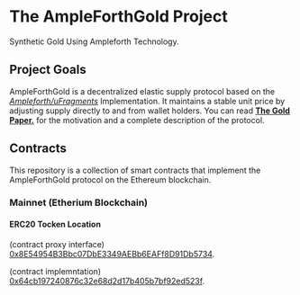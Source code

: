 # The AmpleForthGold Project  

Synthetic Gold Using Ampleforth Technology.

## Project Goals
AmpleForthGold is a decentralized elastic supply protocol based on the [*Ampleforth/uFragments*](https://github.com/ampleforth/uFragments) Implementation. It maintains a stable unit price by adjusting supply directly to and from wallet holders. You can read [**The Gold Paper.**](https://github.com/AmpleForthGold/AmpleForthGold/blob/master/GoldPaper.md) for the motivation and a complete description of the protocol.

## Contracts
This repository is a collection of smart contracts that implement the AmpleForthGold protocol on the Ethereum blockchain.
### Mainnet (Etherium Blockchain)
#### ERC20 Tocken Location
(contract proxy interface) [0x8E54954B3Bbc07DbE3349AEBb6EAFf8D91Db5734](https://etherscan.io/address/0x8E54954B3Bbc07DbE3349AEBb6EAFf8D91Db5734).

(contract implemntation) [0x64cb197240876c32e68d2d17b405b7bf92ed523f](https://etherscan.io/address/0x64cb197240876c32e68d2d17b405b7bf92ed523f).



